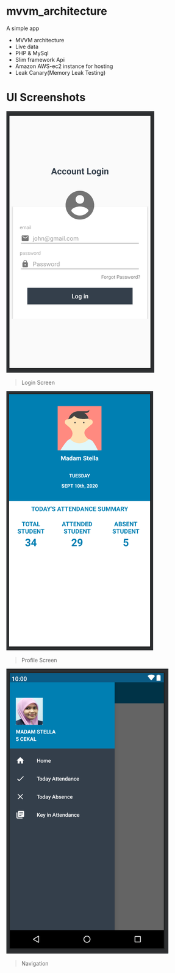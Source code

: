 # mvvm_architecture
A simple app
- MVVM architecture 
- Live data
- PHP & MySql
- Slim framework Api
- Amazon AWS-ec2 instance for hosting
- Leak Canary(Memory Leak Testing)

# UI Screenshots

![Login Screen](https://github.com/Vasanthakumar95/mvvm_architecture/blob/main/mvvm/login.PNG)
> Login Screen

![Profile Screen](https://github.com/Vasanthakumar95/mvvm_architecture/blob/main/mvvm/profile_landing.PNG)
> Profile Screen

![Navigation](https://github.com/Vasanthakumar95/mvvm_architecture/blob/main/mvvm/sidenav.PNG)
> Navigation
